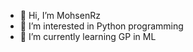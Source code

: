 - 👋 Hi, I’m MohsenRz
- 👀 I’m interested in Python programming 
- 🌱 I’m currently learning GP in ML 


<!---
MohsenRz/MohsenRz is a ✨ special ✨ repository because its `README.md` (this file) appears on your GitHub profile.
You can click the Preview link to take a look at your changes.
--->
